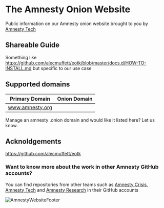 # The Amnesty Onion Website
Public information on our Amnesty onion website brought to you by [Amnesty Tech](https://github.com/AmnestyTech)

## Shareable Guide 

Something like https://github.com/alecmuffett/eotk/blob/master/docs.d/HOW-TO-INSTALL.md but specific to our use case

## Supported domains 

| Primary Domain  | Onion Domain  |
|---|---|
| www.amnesty.org  |   |

Manage an amnesty .onion domain and would like it listed here? Let us know. 

## Acknoldgements 

https://github.com/alecmuffett/eotk 


### Want to know more about the work in other Amnesty GitHub accounts?

You can find repositories from other teams such as [Amnesty Crisis](https://github.com/amnesty-crisis-evidence-lab), [Amnesty Tech](https://github.com/AmnestyTech) and [Amnesty Research](https://github.com/amnestyresearch/) in their GitHub accounts

![AmnestyWebsiteFooter](https://github.com/amnestywebsite/.github-private/assets/37809410/ef5f7019-6291-4be9-a931-35d091c0cd1e)

